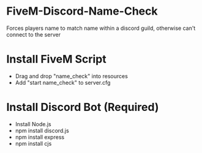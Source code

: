 # FiveM-Discord-Name-Check
Forces players name to match name within a discord guild, otherwise can't connect to the server


# Install FiveM Script
- Drag and drop "name_check" into resources
- Add "start name_check" to server.cfg

# Install Discord Bot (Required)
- Install Node.js
- npm install discord.js
- npm install express
- npm install cjs

